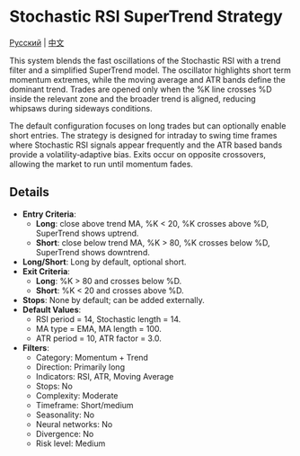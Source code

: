 # Stochastic RSI SuperTrend Strategy
[Русский](README_ru.md) | [中文](README_cn.md)

This system blends the fast oscillations of the Stochastic RSI with a trend
filter and a simplified SuperTrend model. The oscillator highlights short term
momentum extremes, while the moving average and ATR bands define the dominant
trend. Trades are opened only when the %K line crosses %D inside the relevant
zone and the broader trend is aligned, reducing whipsaws during sideways
conditions.

The default configuration focuses on long trades but can optionally enable
short entries. The strategy is designed for intraday to swing time frames where
Stochastic RSI signals appear frequently and the ATR based bands provide a
volatility‑adaptive bias. Exits occur on opposite crossovers, allowing the
market to run until momentum fades.

## Details

- **Entry Criteria**:
  - **Long**: close above trend MA, %K < 20, %K crosses above %D, SuperTrend shows uptrend.
  - **Short**: close below trend MA, %K > 80, %K crosses below %D, SuperTrend shows downtrend.
- **Long/Short**: Long by default, optional short.
- **Exit Criteria**:
  - **Long**: %K > 80 and crosses below %D.
  - **Short**: %K < 20 and crosses above %D.
- **Stops**: None by default; can be added externally.
- **Default Values**:
  - RSI period = 14, Stochastic length = 14.
  - MA type = EMA, MA length = 100.
  - ATR period = 10, ATR factor = 3.0.
- **Filters**:
  - Category: Momentum + Trend
  - Direction: Primarily long
  - Indicators: RSI, ATR, Moving Average
  - Stops: No
  - Complexity: Moderate
  - Timeframe: Short/medium
  - Seasonality: No
  - Neural networks: No
  - Divergence: No
  - Risk level: Medium
